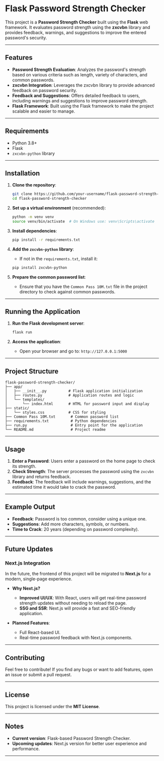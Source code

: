 # Flask Password Strength Checker

This project is a **Password Strength Checker** built using the **Flask** web framework. It evaluates password strength using the **zxcvbn** library and provides feedback, warnings, and suggestions to improve the entered password's security.

---

## Features

- **Password Strength Evaluation**: Analyzes the password's strength based on various criteria such as length, variety of characters, and common passwords.
- **zxcvbn Integration**: Leverages the zxcvbn library to provide advanced feedback on password security.
- **Feedback and Suggestions**: Offers detailed feedback to users, including warnings and suggestions to improve password strength.
- **Flask Framework**: Built using the Flask framework to make the project scalable and easier to manage.

---

## Requirements

- Python 3.8+
- Flask
- `zxcvbn-python` library

---

## Installation

1. **Clone the repository**:
   ```bash
   git clone https://github.com/your-username/flask-password-strength-checker.git
   cd flask-password-strength-checker
   ```

2. **Set up a virtual environment** (recommended):
   ```bash
   python -m venv venv
   source venv/bin/activate  # On Windows use: venv\Scripts\activate
   ```

3. **Install dependencies**:
   ```bash
   pip install -r requirements.txt
   ```

4. **Add the `zxcvbn-python` library**:
   - If not in the `requirements.txt`, install it:
   ```bash
   pip install zxcvbn-python
   ```

5. **Prepare the common password list**:
   - Ensure that you have the `Common Pass 10M.txt` file in the project directory to check against common passwords.

---

## Running the Application

1. **Run the Flask development server**:
   ```bash
   flask run
   ```

2. **Access the application**:
   - Open your browser and go to: `http://127.0.0.1:5000`

---

## Project Structure

```
flask-password-strength-checker/
├── app/
│   ├── __init__.py          # Flask application initialization
│   ├── routes.py            # Application routes and logic
│   └── templates/
│       └── index.html       # HTML for password input and display
├── static/
│   └── styles.css           # CSS for styling
├── Common Pass 10M.txt       # Common password list
├── requirements.txt          # Python dependencies
├── run.py                    # Entry point for the application
└── README.md                 # Project readme
```

---

## Usage

1. **Enter a Password**: Users enter a password on the home page to check its strength.
2. **Check Strength**: The server processes the password using the `zxcvbn` library and returns feedback.
3. **Feedback**: The feedback will include warnings, suggestions, and the estimated time it would take to crack the password.

---

## Example Output

- **Feedback**: Password is too common, consider using a unique one.
- **Suggestions**: Add more characters, symbols, or numbers.
- **Time to Crack**: 20 years (depending on password complexity).

---

## Future Updates

### Next.js Integration

In the future, the frontend of this project will be migrated to **Next.js** for a modern, single-page experience.

- **Why Next.js?**
  - **Improved UI/UX**: With React, users will get real-time password strength updates without needing to reload the page.
  - **SSG and SSR**: Next.js will provide a fast and SEO-friendly application.

- **Planned Features**:
  - Full React-based UI.
  - Real-time password feedback with Next.js components.

---

## Contributing

Feel free to contribute! If you find any bugs or want to add features, open an issue or submit a pull request.

---

## License

This project is licensed under the **MIT License**.

---

## Notes

- **Current version**: Flask-based Password Strength Checker.
- **Upcoming updates**: Next.js version for better user experience and performance.

---
